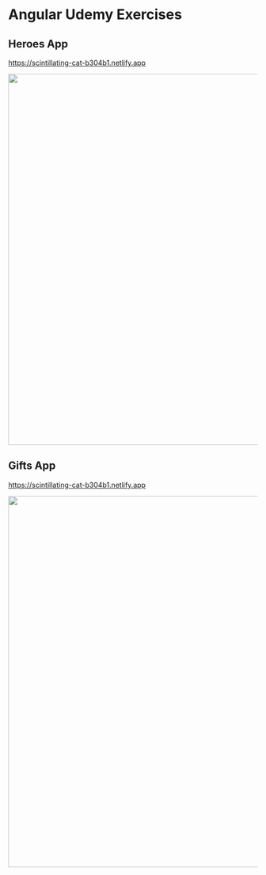 # Angular Udemy Exercises 

## Heroes App

https://scintillating-cat-b304b1.netlify.app


<img src="./src/images/Heroes-App.JPG" width="750"/>

## Gifts App

https://scintillating-cat-b304b1.netlify.app


<img src="./src/images/
gifts-app.JPG" width="750"/>
